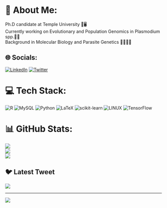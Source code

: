 # 💫 About Me:
Ph.D candidate at Temple University 🏫🖥️<br>Currently working on Evolutionary and Population Genomics in Plasmodium spp.🧬🦠 <br>Background in Molecular Biology and Parasite Genetics 👨🏻‍🔬🦟


## 🌐 Socials:
[![LinkedIn](https://img.shields.io/badge/LinkedIn-%230077B5.svg?logo=linkedin&logoColor=white)](https://linkedin.com/in/https://www.linkedin.com/in/axl-giraldo-cepeda-3881b9151) [![Twitter](https://img.shields.io/badge/Twitter-%231DA1F2.svg?logo=Twitter&logoColor=white)](https://twitter.com/@wild_malaria) 

# 💻 Tech Stack:
![R](https://img.shields.io/badge/r-%23276DC3.svg?style=for-the-badge&logo=r&logoColor=white) ![MySQL](https://img.shields.io/badge/mysql-%2300f.svg?style=for-the-badge&logo=mysql&logoColor=white) ![Python](https://img.shields.io/badge/python-3670A0?style=for-the-badge&logo=python&logoColor=ffdd54) ![LaTeX](https://img.shields.io/badge/latex-%23008080.svg?style=for-the-badge&logo=latex&logoColor=white) ![scikit-learn](https://img.shields.io/badge/scikit--learn-%23F7931E.svg?style=for-the-badge&logo=scikit-learn&logoColor=white) ![LINUX](https://img.shields.io/badge/Linux-FCC624?style=for-the-badge&logo=linux&logoColor=black) ![TensorFlow](https://img.shields.io/badge/TensorFlow-%23FF6F00.svg?style=for-the-badge&logo=TensorFlow&logoColor=white)
# 📊 GitHub Stats:
![](https://github-readme-stats.vercel.app/api?username=asgiraldoc&theme=react&hide_border=false&include_all_commits=false&count_private=false)<br/>
![](https://github-readme-streak-stats.herokuapp.com/?user=asgiraldoc&theme=react&hide_border=false)<br/>
![](https://github-readme-stats.vercel.app/api/top-langs/?username=asgiraldoc&theme=react&hide_border=false&include_all_commits=false&count_private=false&layout=compact)

## 🐦 Latest Tweet
[![](https://gtce.itsvg.in/api?username=@wild_malaria)](https://github.com/VishwaGauravIn/github-twitter-card-embed)

---
[![](https://visitcount.itsvg.in/api?id=asgiraldoc&icon=0&color=0)](https://visitcount.itsvg.in)

<!-- Proudly created with GPRM ( https://gprm.itsvg.in ) -->
